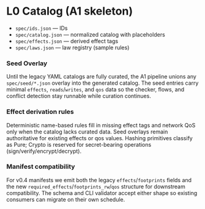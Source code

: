 # L0 Catalog (A1 skeleton)
- `spec/ids.json` — IDs
- `spec/catalog.json` — normalized catalog with placeholders
- `spec/effects.json` — derived effect tags
- `spec/laws.json` — law registry (sample rules)

### Seed Overlay
Until the legacy YAML catalogs are fully curated, the A1 pipeline unions any
`spec/seed/*.json` overlay into the generated catalog. The seed entries carry
minimal `effects`, `reads`/`writes`, and `qos` data so the checker, flows, and
conflict detection stay runnable while curation continues.

### Effect derivation rules
Deterministic name-based rules fill in missing effect tags and network QoS only when the catalog lacks curated data.
Seed overlays remain authoritative for existing effects or qos values.
Hashing primitives classify as Pure; Crypto is reserved for secret-bearing operations (sign/verify/encrypt/decrypt).

### Manifest compatibility
For v0.4 manifests we emit both the legacy `effects`/`footprints` fields and the new
`required_effects`/`footprints_rw`/`qos` structure for downstream compatibility. The
schema and CLI validator accept either shape so existing consumers can migrate on
their own schedule.

